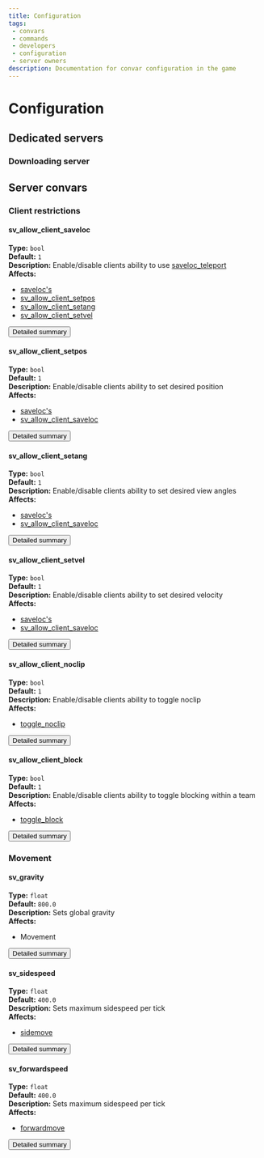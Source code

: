 ```yaml
---
title: Configuration
tags: 
 - convars
 - commands
 - developers
 - configuration
 - server owners
description: Documentation for convar configuration in the game
---
```


# Configuration

## Dedicated servers

### Downloading server

## Server convars

### Client restrictions

#### sv_allow_client_saveloc

__Type:__ `bool`  
__Default:__ `1`  
__Description:__ Enable/disable clients ability to use [saveloc_teleport](commands#saveloc_teleport)  
__Affects:__

* [saveloc's](commands#saveloc)
* [sv_allow_client_setpos](#sv_allow_client_setpos)
* [sv_allow_client_setang](#sv_allow_client_setang)
* [sv_allow_client_setvel](#sv_allow_client_setvel)

<a href="convars/sv_allow_client_saveloc"><button class="btn btn-primary">Detailed summary</button></a>

#### sv_allow_client_setpos

__Type:__ `bool`  
__Default:__ `1`  
__Description:__ Enable/disable clients ability to set desired position  
__Affects:__

* [saveloc's](commands#saveloc)
* [sv_allow_client_saveloc](#sv_allow_client_saveloc)

<a href="convars/sv_allow_client_setpos"><button class="btn btn-primary">Detailed summary</button></a>

#### sv_allow_client_setang

__Type:__ `bool`  
__Default:__ `1`  
__Description:__ Enable/disable clients ability to set desired view angles  
__Affects:__

* [saveloc's](commands#saveloc)
* [sv_allow_client_saveloc](#sv_allow_client_saveloc)

<a href="convars/sv_allow_client_setang"><button class="btn btn-primary">Detailed summary</button></a>

#### sv_allow_client_setvel

__Type:__ `bool`  
__Default:__ `1`  
__Description:__ Enable/disable clients ability to set desired velocity  
__Affects:__

* [saveloc's](commands#saveloc)
* [sv_allow_client_saveloc](#sv_allow_client_saveloc)

<a href="convars/sv_allow_client_setvel"><button class="btn btn-primary">Detailed summary</button></a>

#### sv_allow_client_noclip

__Type:__ `bool`  
__Default:__ `1`  
__Description:__ Enable/disable clients ability to toggle noclip  
__Affects:__

* [toggle_noclip](commands#toggle_noclip)

<a href="convars/sv_allow_client_noclip"><button class="btn btn-primary">Detailed summary</button></a>

#### sv_allow_client_block

__Type:__ `bool`  
__Default:__ `1`  
__Description:__ Enable/disable clients ability to toggle blocking within a team  
__Affects:__

* [toggle_block](commands#toggle_block)

<a href="convars/sv_allow_client_block"><button class="btn btn-primary">Detailed summary</button></a>

### Movement

#### sv_gravity

__Type:__ `float`  
__Default:__ `800.0`  
__Description:__ Sets global gravity  
__Affects:__

* Movement

<a href="convars/sv_gravity"><button class="btn btn-primary">Detailed summary</button></a>

#### sv_sidespeed

__Type:__ `float`  
__Default:__ `400.0`  
__Description:__ Sets maximum sidespeed per tick  
__Affects:__

* [sidemove](commands#sourcemod-TODO)

<a href="convars/sv_sidespeed"><button class="btn btn-primary">Detailed summary</button></a>

#### sv_forwardspeed

__Type:__ `float`  
__Default:__ `400.0`  
__Description:__ Sets maximum sidespeed per tick  
__Affects:__

* [forwardmove](commands#sourcemod-TODO)

<a href="convars/sv_forwardspeed"><button class="btn btn-primary">Detailed summary</button></a>
